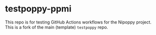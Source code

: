 # testpoppy-ppmi

This repo is for testing GitHub Actions workflows for the Nipoppy project.
This is a fork of the main (template) `testpoppy` repo.

